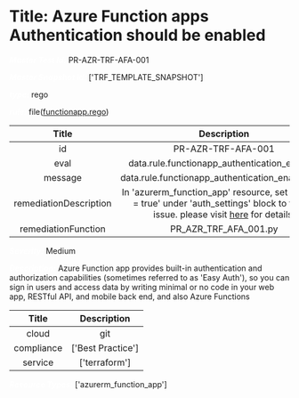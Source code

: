 



# Title: Azure Function apps Authentication should be enabled


***<font color="white">Master Test Id:</font>*** PR-AZR-TRF-AFA-001

***<font color="white">Master Snapshot Id:</font>*** ['TRF_TEMPLATE_SNAPSHOT']

***<font color="white">type:</font>*** rego

***<font color="white">rule:</font>*** file([functionapp.rego])  
  
  
  
  

|Title|Description|
| :---: | :---: |
|id|PR-AZR-TRF-AFA-001|
|eval|data.rule.functionapp_authentication_enabled|
|message|data.rule.functionapp_authentication_enabled_err|
|remediationDescription|In 'azurerm_function_app' resource, set 'enabled = true' under 'auth_settings' block to fix the issue. please visit <a href='https://registry.terraform.io/providers/hashicorp/azurerm/latest/docs/resources/function_app#enabled' target='_blank'>here</a> for details.|
|remediationFunction|PR_AZR_TRF_AFA_001.py|


***<font color="white">Severity:</font>*** Medium

***<font color="white">Description:</font>*** Azure Function app provides built-in authentication and authorization capabilities (sometimes referred to as 'Easy Auth'), so you can sign in users and access data by writing minimal or no code in your web app, RESTful API, and mobile back end, and also Azure Functions  
  
  

|Title|Description|
| :---: | :---: |
|cloud|git|
|compliance|['Best Practice']|
|service|['terraform']|


***<font color="white">Resource Types:</font>*** ['azurerm_function_app']


[functionapp.rego]: https://github.com/prancer-io/prancer-compliance-test/tree/master/azure/terraform/functionapp.rego
